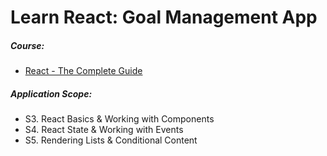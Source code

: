 # Learn React: Goal Management App

##### Course:

- [React - The Complete Guide](https://www.udemy.com/course/react-the-complete-guide-incl-redux)

##### Application Scope:

- S3. React Basics & Working with Components
- S4. React State & Working with Events
- S5. Rendering Lists & Conditional Content
